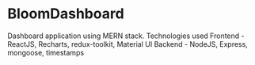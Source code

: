 # BloomDashboard
Dashboard application using MERN stack.
Technologies used
Frontend - ReactJS, Recharts, redux-toolkit, Material UI
Backend - NodeJS, Express, mongoose, timestamps
